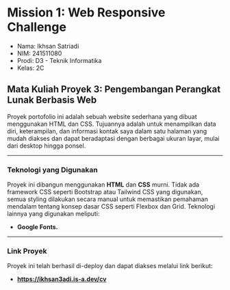 # Mission 1: Web Responsive Challenge

- Nama: Ikhsan Satriadi
- NIM: 241511080
- Prodi: D3 - Teknik Informatika
- Kelas: 2C

## Mata Kuliah Proyek 3: Pengembangan Perangkat Lunak Berbasis Web

Proyek portofolio ini adalah sebuah website sederhana yang dibuat menggunakan HTML dan CSS. Tujuannya adalah untuk menampilkan data diri, keterampilan, dan informasi kontak saya dalam satu halaman yang mudah diakses dan dapat beradaptasi dengan berbagai ukuran layar, mulai dari desktop hingga ponsel.

---

### Teknologi yang Digunakan

Proyek ini dibangun menggunakan **HTML** dan **CSS** murni. Tidak ada framework CSS seperti Bootstrap atau Tailwind CSS yang digunakan, semua styling dilakukan secara manual untuk memastikan pemahaman mendalam tentang konsep dasar CSS seperti Flexbox dan Grid. Teknologi lainnya yang digunakan meliputi:

- **Google Fonts.**

---

### Link Proyek

Proyek ini telah berhasil di-deploy dan dapat diakses melalui link berikut:

- **<https://ikhsan3adi.is-a.dev/cv>**
